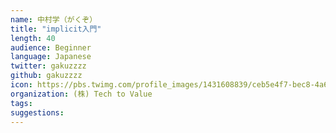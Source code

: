 ```yaml
---
name: 中村学（がくぞ）
title: "implicit入門"
length: 40
audience: Beginner
language: Japanese
twitter: gakuzzzz
github: gakuzzzz
icon: https://pbs.twimg.com/profile_images/1431608839/ceb5e4f7-bec8-4a68-a86c-32d0c7ae4e22_400x400.png
organization: (株) Tech to Value
tags:
suggestions:
---
```

